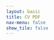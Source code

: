 ```yaml
---
layout: basic
title: CV PDF
nav-menu: false
show_tile: false
---
```


<div id="adobe-dc-view"></div>
<script src="https://documentservices.adobe.com/view-sdk/viewer.js"></script>
<script type="text/javascript">
    document.addEventListener("adobe_dc_view_sdk.ready", function(){ 
        var adobeDCView = new AdobeDC.View({clientId: "a40573442f804376b6158bb8d98858ee", divId: "adobe-dc-view"});
        adobeDCView.previewFile({
            content:{location: {url: "assets/pdfs/cv.pdf"}},
            metaData:{fileName: "cv.pdf"}
        }, {embedMode: "FULL_WINDOW", defaultViewMode: "FIT_WIDTH"});
    });
</script>